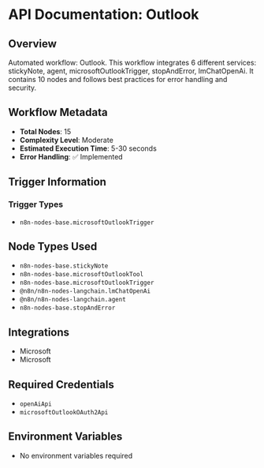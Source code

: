 # API Documentation: Outlook

## Overview
Automated workflow: Outlook. This workflow integrates 6 different services: stickyNote, agent, microsoftOutlookTrigger, stopAndError, lmChatOpenAi. It contains 10 nodes and follows best practices for error handling and security.

## Workflow Metadata
- **Total Nodes**: 15
- **Complexity Level**: Moderate
- **Estimated Execution Time**: 5-30 seconds
- **Error Handling**: ✅ Implemented

## Trigger Information
### Trigger Types
- `n8n-nodes-base.microsoftOutlookTrigger`

## Node Types Used
- `n8n-nodes-base.stickyNote`
- `n8n-nodes-base.microsoftOutlookTool`
- `n8n-nodes-base.microsoftOutlookTrigger`
- `@n8n/n8n-nodes-langchain.lmChatOpenAi`
- `@n8n/n8n-nodes-langchain.agent`
- `n8n-nodes-base.stopAndError`

## Integrations
- Microsoft
- Microsoft

## Required Credentials
- `openAiApi`
- `microsoftOutlookOAuth2Api`

## Environment Variables
- No environment variables required
